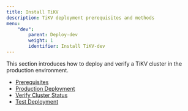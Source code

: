 ```yaml
---
title: Install TiKV
description: TiKV deployment prerequisites and methods
menu:
    "dev":
        parent: Deploy-dev
        weight: 1
        identifier: Install TiKV-dev
---
```


This section introduces how to deploy and verify a TiKV cluster in the production environment.

- [Prerequisites](../prerequisites)
- [Production Deployment](../production)
- [Verify Cluster Status](../verify)
- [Test Deployment](../test)
